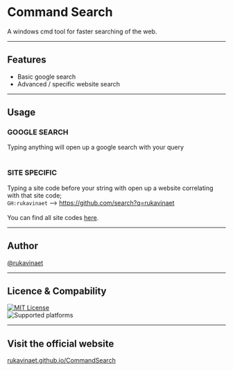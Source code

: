
# Command Search
A windows cmd tool for faster searching of the web.
<hr>

## Features
- Basic google search
- Advanced / specific website search
  
<hr>

## Usage
### GOOGLE SEARCH<br>
Typing anything will open up a google search with your query<br><br>

### SITE SPECIFIC<br>
  Typing a site code before your string with open up a website correlating with that site code;<br>
  <code>GH:rukavinaet</code> --> https://github.com/search?q=rukavinaet<br><br>
  You can find all site codes [here](sites.md).
  <hr>

## Author
  [@rukavinaet](https://www.github.com/rukavinaet)

<hr>

## Licence & Compability
[![MIT License](https://img.shields.io/github/license/rukavinaet/CommandSearch?style=for-the-badge)](https://choosealicense.com/licenses/mit/)<br>
![Supported platforms](https://img.shields.io/badge/Platform-Win7%2C%20Win8%2C%20Win10%2C%20Win11-blue?style=for-the-badge)

<hr>

## Visit the official website
[rukavinaet.github.io/CommandSearch](rukavinaet.github.io/CommandSearch)
